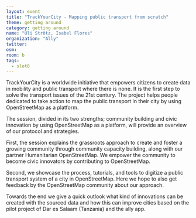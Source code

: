 ```yaml
---
layout: event
title: "TrackYourCity - Mapping public transport from scratch"
theme: getting around
category: getting around
name: "Uli Strötz, Isabel Flores"
organization: "Ally"
twitter:
osm:
room: b
tags:
  - slot8
---
```

TrackYourCity is a worldwide initiative that empowers citizens to create data in mobility and public transport where there is none. It is the first step to solve the transport issues of the 21st century. The project helps people dedicated to take action to map the public transport in their city by using OpenStreetMap as a platform.

The session, divided in its two strengths; community building and civic innovation by using OpenStreetMap as a platform, will provide an overview of our protocol and strategies.

First, the session explains the grassroots approach to create and foster a growing community through community capacity building, along with our partner Humanitarian OpenStreetMap. We empower the community to become civic innovators by contributing to OpenStreetMap. 

Second, we showcase the process, tutorials, and tools to digitize a public transport system of a city in OpenStreetMap. Here we hope to also get feedback by the OpenStreetMap community about our approach.

Towards the end we give a quick outlook what kind of innovations can be created with the sourced data and how this can improve cities based on the pilot project of Dar es Salaam (Tanzania) and the ally app.
